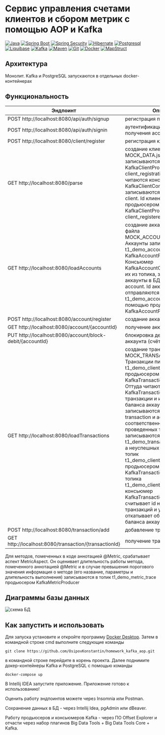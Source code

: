 # Сервис управления счетами клиентов и сбором метрик с помощью AOP и Kafka
[![Java](https://img.shields.io/badge/-Java-F29111?style=for-the-badge&logo=java&logoColor=e38873)](https://www.oracle.com/java/)
[![Spring Boot](https://img.shields.io/badge/-Spring%20Boot-6AAD3D?style=for-the-badge&logo=spring-boot&logoColor=90fd87)](https://spring.io/projects/spring-boot)
[![Spring Security](https://img.shields.io/badge/-Spring%20Security-6AAD3D?style=for-the-badge&logo=spring-security&logoColor=90fd87)](https://spring.io/projects/spring-security)
[![Hibernate](https://img.shields.io/badge/-Hibernate-B6A975?style=for-the-badge&logo=hibernate&logoColor=717c88)](https://hibernate.org/)
[![Postgresql](https://img.shields.io/badge/-postgresql%20-31648C?style=for-the-badge&logo=postgresql&logoColor=FFFFFF)](https://www.postgresql.org/)
[![Liquibase](https://img.shields.io/badge/Liquibase-2a62ff?style=for-the-badge&logo=liquibase&logoColor=white)](https://www.liquibase.com/)
[![Kafka](https://img.shields.io/badge/Kafka-231F20?style=for-the-badge&logo=apache-kafka&logoColor=white)](https://kafka.apache.org/)
[![Maven](https://img.shields.io/badge/-Maven-7D2675?style=for-the-badge&logo=apache&logoColor=e38873)](https://maven.apache.org/)
[![Git](https://img.shields.io/badge/git-%23F05033.svg?style=for-the-badge&logo=git&logoColor=white)](https://git-scm.com/)
[![Docker](https://img.shields.io/badge/docker-%230db7ed.svg?style=for-the-badge&logo=docker&logoColor=white)](https://www.docker.com/)
[![MapStruct](https://img.shields.io/badge/MapStruct-d23120?style=for-the-badge&logo=&logoColor=white)](https://mapstruct.org/)

## Архитектура
Монолит. Kafka и PostgreSQL запускаются в отдельных docker-контейнерах

## Функциональность
| **Эндпоинт** | **Описание** |
| - | - |
|POST http://localhost:8080/api/auth/signup|регистрация пользователя|
|POST http://localhost:8080/api/auth/signin|аутентификация пользователя и получения access-токена|
|POST http://localhost:8080/client/register|регистрация клиента|
|GET http://localhost:8080/parse|создание клиентов из файла MOCK_DATA.json. Клиенты записываются продьюсером KafkaClientProducer в топик client_registration. Оттуда читаются консьюмером KafkaClientConsumer и записываются в БД в таблицу client. Id клиентов отправляются продьюсером KafkaClientProducer в топик client_registered|
|GET http://localhost:8080/loadAccounts|создание аккаунтов клиентов из файла MOCK_ACCOUNT_DATA.json. Аккаунты записываются в топик t1_demo_accounts продьюсером KafkaAccountProducer. Консьюмер KafkaAccountConsumer читает их из топика, записывает аккаунты в БД в таблицу account. Id аккаунтов отправляются в топик t1_demo_accounts_registered с помощью продьюсера KafkaAccountProducer|
|POST http://localhost:8080/account/register|создание аккаунта|
|GET http://localhost:8080/account/{accountId}|получение аккаунта по id|
|PUT http://localhost:8080/account/block-debit/{accountId}|блокировка дебитового аккаунта (счёта) по его id|
|GET http://localhost:8080/loadTransactions|создание транзакций из файла MOCK_TRANSACTION_DATA.json. Транзакции пишутся в топик t1_demo_client_transactions продьюсером KafkaTransactionProducer. Оттуда читаются консьюмером KafkaTransactionConsumer и транзакции и изменение баланса аккаунтов записываются в БД в таблицы transaction и account соответственно. Id успешно проведенных транзакций записываются в топик t1_demo_transactions_registered, а неуспешных транзакций в топик t1_demo_client_transaction_error продьюсером KafkaTransactionProducer. Из топика t1_demo_client_transaction_error консьюмер KafkaTransactionConsumer считывает id неуспешных транзакций и удаляет их из БД и откатывает обратно изменение баланса аккаунта.|
|POST http://localhost:8080/transaction/add|добавление транзакции|
|GET http://localhost:8080/transaction/{transactionId}|получение транзакции по id|

Для методов, помеченных в коде аннотацией @Metric, срабатывает аспект MetricAspect. Он оценивает длительность работы метода, помеченного аннотацией @Metric и в случае превышения порогового значения информация о методе (его название, параметры и длительность выполнения) записываются в топик t1_demo_metric_trace продьюсером KafkaMetricProducer

## Диаграммы базы данных
![схема БД](https://github.com/user-attachments/assets/be97952e-5075-4852-bb83-a7abe133f654)

## Как запустить и использовать
Для запуска установите и откройте программу [Docker Desktop](https://www.docker.com/products/docker-desktop/). Затем в командной строке cmd выполните следующие команды

   ```
git clone https://github.com/OsipovKonstantin/homework_kafka_aop.git
   ```
в командной строке перейдите в корень проекта. Далее поднимите докер-контейнеры Kafka и PostgreSQL с помощью команды
   ```
docker-compose up
   ```
В Intellij IDEA запустите приложение. Приложение готово к использованию! 

Оценить работу эндпоинтов можете через Insomnia или Postman. 

Сохранение данных в БД - через Intellij Idea, pgAdmin или dBeaver.

Работу продьюсеров и консьюмеров Kafka - через ПО Offset Explorer и отчасти через набор плагинов Big Data Tools + Big Data Tools Core + Kafka.
